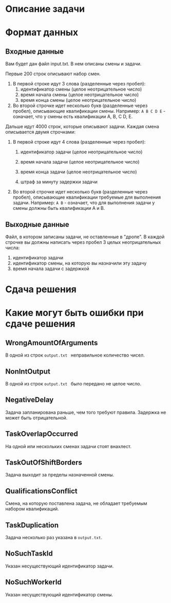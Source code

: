 # Описание задачи

# Формат данных

## Входные данные

Вам будет дан файл input.txt. В нем описаны смены и задачи.

Первые 200 строк описывают набор смен.

1. В первой строке идут 3 слова (разделенные через пробел):
    1. идентификатор смены (целое неотрицательное число)
    2. время начала смены (целое неотрицательное число)
    3. время конца смены (целое неотрицательное число)
2. Во второй строчке идет несколько букв (разделенные через пробел), описывающие квалификации смены.
   Например: `A B C D E` - означает, что у смены есть квалификации A, B, C D, E.

Дальше идут 4000 строк, которые описывают задачи. Каждая смена описывается двумя строчками:

1. В первой строке идут 4 слова (разделенные через пробел):
    1. идентификатор задачи (целое неотрицательное число)

    2. время начала задачи (целое неотрицательное число)
    3. время конца задачи (целое неотрицательное число)
    4. штраф за минуту задержки задачи
2. Во второй строчке идет несколько букв (разделенные через пробел), описывающие квалификации требуемые для выполнения
   задачи. Например: `A B` - означает, что для выполнения задачи у смены должны быть квалификации А и B.

## Выходные данные

Файл, в котором записаны задачи, не оставленные в "дропе". В каждой строчке вы должны написать через пробел 3 целых
неотрицательных числа:

1. идентификатор задачи
2. идентификатор смены, на которую вы назначили эту задачу
3. время начала задачи с задержкой

# Сдача решения

# Какие могут быть ошибки при сдаче решения

## WrongAmountOfArguments

В одной из строк `output.txt ` неправильное количество чисел.

## NonIntOutput

В одной из строк `output.txt ` было передано не целое число.

## NegativeDelay

Задача запланирована раньше, чем того требуют правила. Задержка не может быть отрицательной.

## TaskOverlapOccurred

На одной или нескольких сменах задачи стоят внахлест.

## TaskOutOfShiftBorders

Задача выходит за пределы назначенной смены.

## QualificationsConflict

Смена, на которую поставлена задача, не обладает требуемым набором квалификаций.

## TaskDuplication

Задача несколько раз указана в `output.txt`.

## NoSuchTaskId

Указан несуществующий идентификатор задачи.

## NoSuchWorkerId

Указан несуществующий идентификатор смены.
